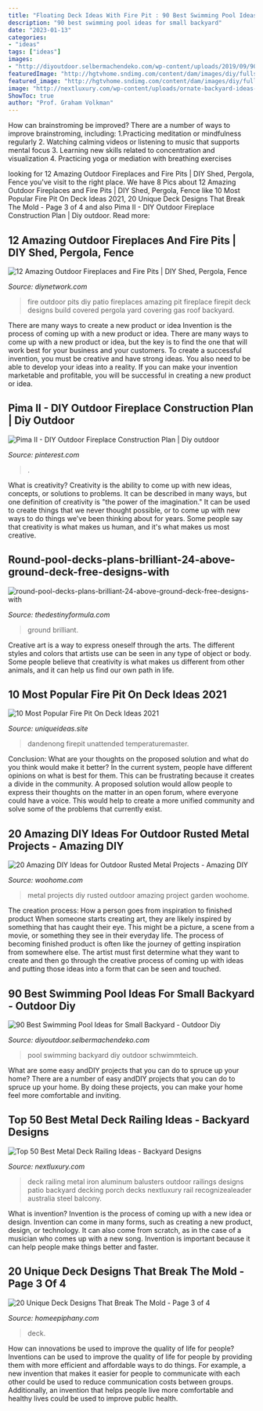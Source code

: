 ```yaml
---
title: "Floating Deck Ideas With Fire Pit : 90 Best Swimming Pool Ideas For Small Backyard"
description: "90 best swimming pool ideas for small backyard"
date: "2023-01-13"
categories:
- "ideas"
tags: ["ideas"]
images:
- "http://diyoutdoor.selbermachendeko.com/wp-content/uploads/2019/09/90-Best-Swimming-Pool-Ideas-for-Small-Backyard.jpg"
featuredImage: "http://hgtvhome.sndimg.com/content/dam/images/diy/fullset/2010/3/16/0/Appolloni_1004-patio-firepit_s4x3.jpg.rend.hgtvcom.1280.960.jpeg"
featured_image: "http://hgtvhome.sndimg.com/content/dam/images/diy/fullset/2010/3/16/0/Appolloni_1004-patio-firepit_s4x3.jpg.rend.hgtvcom.1280.960.jpeg"
image: "http://nextluxury.com/wp-content/uploads/ornate-backyard-ideas-metal-deck-railing.jpg"
ShowToc: true
author: "Prof. Graham Volkman"
---
```



How can brainstroming be improved?
There are a number of ways to improve brainstroming, including: 
1.Practicing meditation or mindfulness regularly 
2. Watching calming videos or listening to music that supports mental focus 
3. Learning new skills related to concentration and visualization 
4. Practicing yoga or mediation with breathing exercises 

	

		
looking for 12 Amazing Outdoor Fireplaces and Fire Pits | DIY Shed, Pergola, Fence you've visit to the right place. We have 8 Pics about 12 Amazing Outdoor Fireplaces and Fire Pits | DIY Shed, Pergola, Fence like 10 Most Popular Fire Pit On Deck Ideas 2021, 20 Unique Deck Designs That Break The Mold - Page 3 of 4 and also Pima II - DIY Outdoor Fireplace Construction Plan | Diy outdoor. Read more:
		
    
## 12 Amazing Outdoor Fireplaces And Fire Pits | DIY Shed, Pergola, Fence

<img loading=lazy src="http://hgtvhome.sndimg.com/content/dam/images/diy/fullset/2010/3/16/0/Appolloni_1004-patio-firepit_s4x3.jpg.rend.hgtvcom.1280.960.jpeg" onerror="this.onerror=null;this.src='https://tse1.mm.bing.net/th?id=OIP.EWXhsS6XQ9usSl8li1Ho4wHaFj&amp;pid=15.1';" alt="12 Amazing Outdoor Fireplaces and Fire Pits | DIY Shed, Pergola, Fence">

_Source: diynetwork.com_

>fire outdoor pits diy patio fireplaces amazing pit fireplace firepit deck designs build covered pergola yard covering gas roof backyard. 

	

There are many ways to create a new product or idea
Invention is the process of coming up with a new product or idea. There are many ways to come up with a new product or idea, but the key is to find the one that will work best for your business and your customers. To create a successful invention, you must be creative and have strong ideas. You also need to be able to develop your ideas into a reality. If you can make your invention marketable and profitable, you will be successful in creating a new product or idea.

    
## Pima II - DIY Outdoor Fireplace Construction Plan | Diy Outdoor

<img loading=lazy src="https://i.pinimg.com/736x/f7/b2/43/f7b24330a3d15a05f941814a4e99fe47.jpg" onerror="this.onerror=null;this.src='https://tse2.mm.bing.net/th?id=OIP.ezS2o44AU4XOl3dwQKJzlwHaJ3&amp;pid=15.1';" alt="Pima II - DIY Outdoor Fireplace Construction Plan | Diy outdoor">

_Source: pinterest.com_

>. 

	

What is creativity?
Creativity is the ability to come up with new ideas, concepts, or solutions to problems. It can be described in many ways, but one definition of creativity is "the power of the imagination." It can be used to create things that we never thought possible, or to come up with new ways to do things we've been thinking about for years. Some people say that creativity is what makes us human, and it's what makes us most creative.

    
## Round-pool-decks-plans-brilliant-24-above-ground-deck-free-designs-with

<img loading=lazy src="https://thedestinyformula.com/wp-content/uploads/2018/07/round-pool-decks-plans-brilliant-24-above-ground-deck-free-designs-with-18-630x380.jpg" onerror="this.onerror=null;this.src='https://tse2.mm.bing.net/th?id=OIP.7RAA6aeC5jsoRJ5HHSrUEgHaEd&amp;pid=15.1';" alt="round-pool-decks-plans-brilliant-24-above-ground-deck-free-designs-with">

_Source: thedestinyformula.com_

>ground brilliant. 

	

Creative art is a way to express oneself through the arts. The different styles and colors that artists use can be seen in any type of object or body. Some people believe that creativity is what makes us different from other animals, and it can help us find our own path in life.

    
## 10 Most Popular Fire Pit On Deck Ideas 2021

<img loading=lazy src="https://www.uniqueideas.site/wp-content/uploads/outdoor-deck-fire-pit-design-and-ideas-800x800.jpg" onerror="this.onerror=null;this.src='https://tse3.mm.bing.net/th?id=OIP.pCTmQVP4U6wyEuOmlMZIlAHaHa&amp;pid=15.1';" alt="10 Most Popular Fire Pit On Deck Ideas 2021">

_Source: uniqueideas.site_

>dandenong firepit unattended temperaturemaster. 

	

Conclusion: What are your thoughts on the proposed solution and what do you think would make it better?
In the current system, people have different opinions on what is best for them. This can be frustrating because it creates a divide in the community. A proposed solution would allow people to express their thoughts on the matter in an open forum, where everyone could have a voice. This would help to create a more unified community and solve some of the problems that currently exist.

    
## 20 Amazing DIY Ideas For Outdoor Rusted Metal Projects - Amazing DIY

<img loading=lazy src="http://www.woohome.com/wp-content/uploads/2016/02/rusted-metal-projects-woohome-7.jpg" onerror="this.onerror=null;this.src='https://tse1.mm.bing.net/th?id=OIP.e9tP5B6XxzQZSQrKOMnEmwHaFj&amp;pid=15.1';" alt="20 Amazing DIY Ideas for Outdoor Rusted Metal Projects - Amazing DIY">

_Source: woohome.com_

>metal projects diy rusted outdoor amazing project garden woohome. 

	

The creation process: How a person goes from inspiration to finished product
When someone starts creating art, they are likely inspired by something that has caught their eye. This might be a picture, a scene from a movie, or something they see in their everyday life. The process of becoming finished product is often like the journey of getting inspiration from somewhere else. The artist must first determine what they want to create and then go through the creative process of coming up with ideas and putting those ideas into a form that can be seen and touched.

    
## 90 Best Swimming Pool Ideas For Small Backyard - Outdoor Diy

<img loading=lazy src="http://diyoutdoor.selbermachendeko.com/wp-content/uploads/2019/09/90-Best-Swimming-Pool-Ideas-for-Small-Backyard.jpg" onerror="this.onerror=null;this.src='https://tse3.mm.bing.net/th?id=OIP.FuJhZdKdhhVd3Dm8OMX1ygHaFO&amp;pid=15.1';" alt="90 Best Swimming Pool Ideas for Small Backyard - Outdoor Diy">

_Source: diyoutdoor.selbermachendeko.com_

>pool swimming backyard diy outdoor schwimmteich. 

	

What are some easy andDIY projects that you can do to spruce up your home?
There are a number of easy andDIY projects that you can do to spruce up your home. By doing these projects, you can make your home feel more comfortable and inviting.

    
## Top 50 Best Metal Deck Railing Ideas - Backyard Designs

<img loading=lazy src="http://nextluxury.com/wp-content/uploads/ornate-backyard-ideas-metal-deck-railing.jpg" onerror="this.onerror=null;this.src='https://tse1.mm.bing.net/th?id=OIP.w4vUBHmX3HmVScf7zNv1kgHaFj&amp;pid=15.1';" alt="Top 50 Best Metal Deck Railing Ideas - Backyard Designs">

_Source: nextluxury.com_

>deck railing metal iron aluminum balusters outdoor railings designs patio backyard decking porch decks nextluxury rail recognizealeader australia steel balcony. 

	

What is invention?
Invention is the process of coming up with a new idea or design. Invention can come in many forms, such as creating a new product, design, or technology. It can also come from scratch, as in the case of a musician who comes up with a new song. Invention is important because it can help people make things better and faster.

    
## 20 Unique Deck Designs That Break The Mold - Page 3 Of 4

<img loading=lazy src="https://homeepiphany.com/wp-content/uploads/2015/06/20-Unique-Deck-Designs-That-Break-The-Mold-11.jpg" onerror="this.onerror=null;this.src='https://tse3.mm.bing.net/th?id=OIP.q8eTUsjWpLenfPb8cp2cdgHaFq&amp;pid=15.1';" alt="20 Unique Deck Designs That Break The Mold - Page 3 of 4">

_Source: homeepiphany.com_

>deck. 

	

How can innovations be used to improve the quality of life for people?
Inventions can be used to improve the quality of life for people by providing them with more efficient and affordable ways to do things. For example, a new invention that makes it easier for people to communicate with each other could be used to reduce communication costs between groups. Additionally, an invention that helps people live more comfortable and healthy lives could be used to improve public health.

